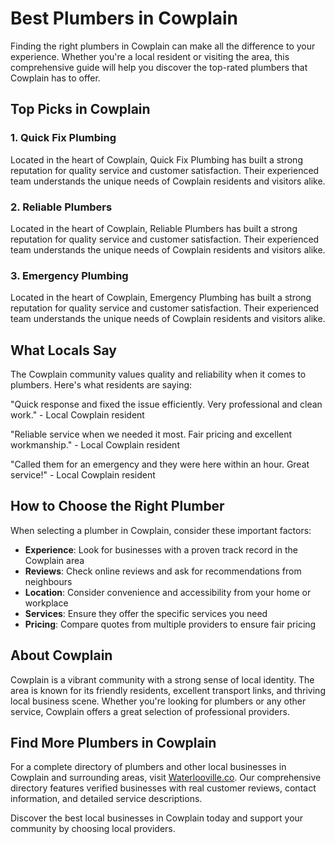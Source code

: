 # Best Plumbers in Cowplain

Finding the right plumbers in Cowplain can make all the difference to your experience. Whether you're a local resident or visiting the area, this comprehensive guide will help you discover the top-rated plumbers that Cowplain has to offer.

## Top Picks in Cowplain

### 1. Quick Fix Plumbing
Located in the heart of Cowplain, Quick Fix Plumbing has built a strong reputation for quality service and customer satisfaction. Their experienced team understands the unique needs of Cowplain residents and visitors alike.

### 2. Reliable Plumbers
Located in the heart of Cowplain, Reliable Plumbers has built a strong reputation for quality service and customer satisfaction. Their experienced team understands the unique needs of Cowplain residents and visitors alike.

### 3. Emergency Plumbing
Located in the heart of Cowplain, Emergency Plumbing has built a strong reputation for quality service and customer satisfaction. Their experienced team understands the unique needs of Cowplain residents and visitors alike.

## What Locals Say

The Cowplain community values quality and reliability when it comes to plumbers. Here's what residents are saying:

"Quick response and fixed the issue efficiently. Very professional and clean work." - Local Cowplain resident

"Reliable service when we needed it most. Fair pricing and excellent workmanship." - Local Cowplain resident

"Called them for an emergency and they were here within an hour. Great service!" - Local Cowplain resident

## How to Choose the Right Plumber

When selecting a plumber in Cowplain, consider these important factors:

- **Experience**: Look for businesses with a proven track record in the Cowplain area
- **Reviews**: Check online reviews and ask for recommendations from neighbours
- **Location**: Consider convenience and accessibility from your home or workplace
- **Services**: Ensure they offer the specific services you need
- **Pricing**: Compare quotes from multiple providers to ensure fair pricing

## About Cowplain

Cowplain is a vibrant community with a strong sense of local identity. The area is known for its friendly residents, excellent transport links, and thriving local business scene. Whether you're looking for plumbers or any other service, Cowplain offers a great selection of professional providers.

## Find More Plumbers in Cowplain

For a complete directory of plumbers and other local businesses in Cowplain and surrounding areas, visit [Waterlooville.co](https://waterlooville.co). Our comprehensive directory features verified businesses with real customer reviews, contact information, and detailed service descriptions.

Discover the best local businesses in Cowplain today and support your community by choosing local providers.

